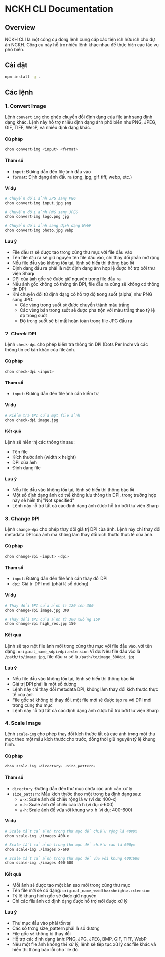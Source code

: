# NCKH CLI Documentation

## Overview
NCKH CLI là một công cụ dòng lệnh cung cấp các tiện ích hữu ích cho dự án NCKH. Công cụ này hỗ trợ nhiều lệnh khác nhau để thực hiện các tác vụ phổ biến.

## Cài đặt
```bash
npm install -g .
```

## Các lệnh

### 1. Convert Image
Lệnh `convert-img` cho phép chuyển đổi định dạng của file ảnh sang định dạng khác. Lệnh này hỗ trợ nhiều định dạng ảnh phổ biến như PNG, JPEG, GIF, TIFF, WebP, và nhiều định dạng khác.

#### Cú pháp
```bash
chon convert-img <input> <format>
```

#### Tham số
- `input`: Đường dẫn đến file ảnh đầu vào
- `format`: Định dạng ảnh đầu ra (png, jpg, gif, tiff, webp, etc.)

#### Ví dụ
```bash
# Chuyển đổi ảnh JPG sang PNG
chon convert-img input.jpg png

# Chuyển đổi ảnh PNG sang JPEG
chon convert-img logo.png jpg

# Chuyển đổi ảnh sang định dạng WebP
chon convert-img photo.jpg webp
```

#### Lưu ý
- File đầu ra sẽ được tạo trong cùng thư mục với file đầu vào
- Tên file đầu ra sẽ giữ nguyên tên file đầu vào, chỉ thay đổi phần mở rộng
- Nếu file đầu vào không tồn tại, lệnh sẽ hiển thị thông báo lỗi
- Định dạng đầu ra phải là một định dạng ảnh hợp lệ được hỗ trợ bởi thư viện Sharp
- DPI của ảnh gốc sẽ được giữ nguyên trong file đầu ra
- Nếu ảnh gốc không có thông tin DPI, file đầu ra cũng sẽ không có thông tin DPI
- Khi chuyển đổi từ định dạng có hỗ trợ độ trong suốt (alpha) như PNG sang JPG:
  - Các vùng trong suốt sẽ được chuyển thành màu trắng
  - Các vùng bán trong suốt sẽ được pha trộn với màu trắng theo tỷ lệ độ trong suốt
  - Độ trong suốt sẽ bị mất hoàn toàn trong file JPG đầu ra

### 2. Check DPI
Lệnh `check-dpi` cho phép kiểm tra thông tin DPI (Dots Per Inch) và các thông tin cơ bản khác của file ảnh.

#### Cú pháp
```bash
chon check-dpi <input>
```

#### Tham số
- `input`: Đường dẫn đến file ảnh cần kiểm tra

#### Ví dụ
```bash
# Kiểm tra DPI của một file ảnh
chon check-dpi image.jpg
```

#### Kết quả
Lệnh sẽ hiển thị các thông tin sau:
- Tên file
- Kích thước ảnh (width x height)
- DPI của ảnh
- Định dạng file

#### Lưu ý
- Nếu file đầu vào không tồn tại, lệnh sẽ hiển thị thông báo lỗi
- Một số định dạng ảnh có thể không lưu thông tin DPI, trong trường hợp này sẽ hiển thị "Not specified"
- Lệnh này hỗ trợ tất cả các định dạng ảnh được hỗ trợ bởi thư viện Sharp

### 3. Change DPI
Lệnh `change-dpi` cho phép thay đổi giá trị DPI của ảnh. Lệnh này chỉ thay đổi metadata DPI của ảnh mà không làm thay đổi kích thước thực tế của ảnh.

#### Cú pháp
```bash
chon change-dpi <input> <dpi>
```

#### Tham số
- `input`: Đường dẫn đến file ảnh cần thay đổi DPI
- `dpi`: Giá trị DPI mới (phải là số dương)

#### Ví dụ
```bash
# Thay đổi DPI của ảnh từ 120 lên 300
chon change-dpi image.jpg 300

# Thay đổi DPI của ảnh từ 300 xuống 150
chon change-dpi high_res.jpg 150
```

#### Kết quả
Lệnh sẽ tạo một file ảnh mới trong cùng thư mục với file đầu vào, với tên dạng: `original_name_<dpi>dpi.extension`
Ví dụ: Nếu file đầu vào là `/path/to/image.jpg`, file đầu ra sẽ là `/path/to/image_300dpi.jpg`

#### Lưu ý
- Nếu file đầu vào không tồn tại, lệnh sẽ hiển thị thông báo lỗi
- Giá trị DPI phải là một số dương
- Lệnh này chỉ thay đổi metadata DPI, không làm thay đổi kích thước thực tế của ảnh
- File gốc sẽ không bị thay đổi, một file mới sẽ được tạo ra với DPI mới trong cùng thư mục
- Lệnh này hỗ trợ tất cả các định dạng ảnh được hỗ trợ bởi thư viện Sharp

### 4. Scale Image
Lệnh `scale-img` cho phép thay đổi kích thước tất cả các ảnh trong một thư mục theo một mẫu kích thước cho trước, đồng thời giữ nguyên tỷ lệ khung hình.

#### Cú pháp
```bash
chon scale-img <directory> <size_pattern>
```

#### Tham số
- `directory`: Đường dẫn đến thư mục chứa các ảnh cần xử lý
- `size_pattern`: Mẫu kích thước theo một trong ba định dạng sau:
  - `w-x`: Scale ảnh để chiều rộng là w (ví dụ: 400-x)
  - `x-h`: Scale ảnh để chiều cao là h (ví dụ: x-600)
  - `w-h`: Scale ảnh để vừa với khung w x h (ví dụ: 400-600)

#### Ví dụ
```bash
# Scale tất cả ảnh trong thư mục để chiều rộng là 400px
chon scale-img ./images 400-x

# Scale tất cả ảnh trong thư mục để chiều cao là 600px
chon scale-img ./images x-600

# Scale tất cả ảnh trong thư mục để vừa với khung 400x600
chon scale-img ./images 400-600
```

#### Kết quả
- Mỗi ảnh sẽ được tạo một bản sao mới trong cùng thư mục
- Tên file mới sẽ có dạng: `original_name_<width>x<height>.extension`
- Tỷ lệ khung hình gốc sẽ được giữ nguyên
- Chỉ các file ảnh có định dạng được hỗ trợ mới được xử lý

#### Lưu ý
- Thư mục đầu vào phải tồn tại
- Các số trong size_pattern phải là số dương
- File gốc sẽ không bị thay đổi
- Hỗ trợ các định dạng ảnh: PNG, JPG, JPEG, BMP, GIF, TIFF, WebP
- Nếu một file ảnh không thể xử lý, lệnh sẽ tiếp tục xử lý các file khác và hiển thị thông báo lỗi cho file đó 